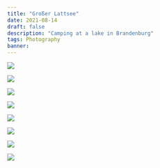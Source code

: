 ```yaml
---
title: "Großer Lattsee"
date: 2021-08-14
draft: false
description: "Camping at a lake in Brandenburg"
tags: Photography
banner: 
---
```


![](https://ams03pap001files.storage.live.com/y4mvgZBlpciYDu-9z1FJQuVaD-X1weSg8s1j9a0uR_fRJlOxx_HRKUFG3aVUdK50CtL2SJL2TSu_YA5PPhOKTGdUkzHS9b6qHJ8gvZCfaXLkxy6KEGJipt6eieaxwQNe_4WT-YvcgxJgEyDKlcbwotmg8_HxKuc4b7VjitTRrY0PA78KngcATBBUWJS2CaT4Oro?width=3648&height=5472&cropmode=none)

![](https://ams03pap001files.storage.live.com/y4mLOGzNwX9HGGfBzQjFJfTjhWcIJBhJx9NJPiqFpWpLsmceRYmogBlawXrEOdRR_Fgmb4gnqBmbypghKRKAqiAfpv2K8OEvRNnEUUUNvlrpPauf_WPbI2NZNwxCrO-oHss2I5aiOF-Li8adtocU-2l-sz4ln_V4b3BRPDOphPQtpOudubsZi2CusW4B094-UrG?width=5472&height=3648&cropmode=none)

![](https://ams03pap001files.storage.live.com/y4mJS1YioFTuMCLx5Ao7E1OCSYVnHlbUYFd34LBVWkDHmtvP1RC6DN1mhl_5iwqPpqdy-FKRyyiV2yCTOzC9mhDmd-UtphBHS5CUvUIlZU5gAaMrqTtPOiJwuHVHCE-1JCBf484qSj03LadHLdyaF640-u3ANs9cerjdI_fdTe2euLxNNyUfSEYZP2zGVBtdHvv?width=2861&height=4291&cropmode=none)

![](https://ams03pap001files.storage.live.com/y4mUKQ6bengLzaSXg07hmi8cEeDDLmzBimtv8Kg6uAhkly4cqY2Omz3JRHX-iHWhvoZy-TQtZeimckucEt_Tr_D_pDZ89XuE9Ppbz3H-R352UYC0Mxm_aMnDLKnDBl4hzxZkrN2dJbZtcBJ46WJRAHHJQJ_YnMn5QZ8G58og2BnqNU_NI7HkcRNAoB3XosOTfZ3?width=5472&height=3648&cropmode=none)

![](https://ams03pap001files.storage.live.com/y4mYm01TRoCaC8w_-SxeP__7Jx4bws_y5HYc9fkJdixs9Mp4QjmdvL7pWfsIyys1-bJEkMF2WOLWVedWeOgjkUuJELmmb4ei58_2_8fqo8eIpGIeSIN3nQ4XysLfwgR6gbKEohEssCrLC1ZfnWdY2eSXGFVZ6te2AMqHZYK9y0VAol8LgVX5EfMC7gPe2_qCEIl?width=3648&height=5472&cropmode=none)

![](https://ams03pap001files.storage.live.com/y4mF7ke3m1QcP8I0OvuLO3L7IrbwPZcNsJJZf8MvKWMsr9JcMVwq8SDSiazOHpgBANwdr3M4wPGdSDDqQjYkmKZR9e4EWWPG6PsNn2cJFbqbVev7BWz2vd5ijsByFn4_dc5RinADtIRHVpKuMv_LbVG7irhsFYpah187rcfaoWKLJYg5hb2wKlm3clvD6kgjtZn?width=5472&height=3648&cropmode=none)

![](https://ams03pap001files.storage.live.com/y4mti0Ik0zPQoHMiUCoGulTN8RKGEbUcTBmJ6_fsTQ7BFbIHn2i_de4BNM1PJJzL5z4H8tpK4hDkzXWwnrY9onvKAafbbtWoQHhf7ALzxXvh3so8UcD58YQ09fglOElkuowpOz7gAdkif4Wy6Ar-Fb10xblzYZG1TQVNBJR_oNvEvH0G8NMsQkahjrvliSHKj9D?width=3648&height=5472&cropmode=none)

![](https://ams03pap001files.storage.live.com/y4m4HBL2dfwBH0fadc4A17CnM6e4ZdqDC2JwrkscYl2F6lDXsnhVdHrZozji-ZX7jwojaQXz75_WuG2b_FTDix-gC8HFLKhmvN_JgHYXh3i2GNwR_pC7WHy6kUclTLgZiXBYdLCNW9LBKf7KHIgMWUFuWoaNtV4F1_JSFUB91Lufi_ySSdeRCVS_ZGGeurEsK6g?width=3419&height=2495&cropmode=none)